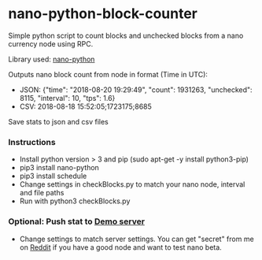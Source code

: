 # nano-python-block-counter
Simple python script to count blocks and unchecked blocks from a nano currency node using RPC.

Library used: [nano-python](https://github.com/dourvaris/nano-python)


Outputs nano block count from node in format (Time in UTC):

* JSON: {"time": "2018-08-20 19:29:49", "count": 1931263, "unchecked": 8115, "interval": 10, "tps": 1.6}
* CSV: 2018-08-18 15:52:05;1723175;8685

Save stats to json and csv files

### Instructions
* Install python version > 3 and pip (sudo apt-get -y install python3-pip)
* pip3 install nano-python
* pip3 install schedule
* Change settings in checkBlocks.py to match your nano node, interval and file paths
* Run with python3 checkBlocks.py

### Optional: Push stat to [Demo server](https://nanoticker.info/tps_beta.php)
* Change settings to match server settings. You can get "secret" from me on [Reddit](https://www.reddit.com/user/joohansson/) if you have a good node and want to test nano beta.
